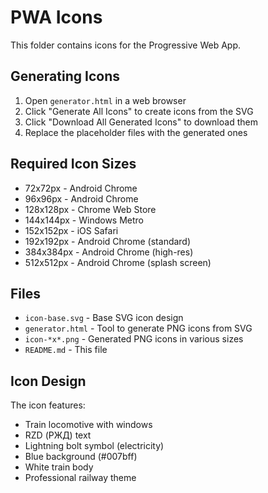 # PWA Icons

This folder contains icons for the Progressive Web App.

## Generating Icons

1. Open `generator.html` in a web browser
2. Click "Generate All Icons" to create icons from the SVG
3. Click "Download All Generated Icons" to download them
4. Replace the placeholder files with the generated ones

## Required Icon Sizes

- 72x72px - Android Chrome
- 96x96px - Android Chrome  
- 128x128px - Chrome Web Store
- 144x144px - Windows Metro
- 152x152px - iOS Safari
- 192x192px - Android Chrome (standard)
- 384x384px - Android Chrome (high-res)
- 512x512px - Android Chrome (splash screen)

## Files

- `icon-base.svg` - Base SVG icon design
- `generator.html` - Tool to generate PNG icons from SVG
- `icon-*x*.png` - Generated PNG icons in various sizes
- `README.md` - This file

## Icon Design

The icon features:
- Train locomotive with windows
- RZD (РЖД) text
- Lightning bolt symbol (electricity)
- Blue background (#007bff)
- White train body
- Professional railway theme